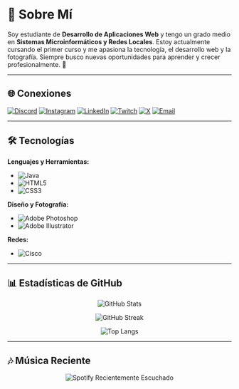 # 🌟 Sobre Mí
Soy estudiante de **Desarrollo de Aplicaciones Web** y tengo un grado medio en **Sistemas Microinformáticos y Redes Locales**. Estoy actualmente cursando el primer curso y me apasiona la tecnología, el desarrollo web y la fotografía. Siempre busco nuevas oportunidades para aprender y crecer profesionalmente. 🚀

---

## 🌐 Conexiones
[![Discord](https://img.shields.io/badge/Discord-%237289DA.svg?style=flat&logo=discord&logoColor=white)](https://discord.gg/V4w4najH) 
[![Instagram](https://img.shields.io/badge/Instagram-%23E4405F.svg?style=flat&logo=Instagram&logoColor=white)](https://instagram.com/aleexx_005/) 
[![LinkedIn](https://img.shields.io/badge/LinkedIn-%230077B5.svg?style=flat&logo=linkedin&logoColor=white)](https://linkedin.com/in/alex-vicente-lopez-083821309/) 
[![Twitch](https://img.shields.io/badge/Twitch-%239146FF.svg?style=flat&logo=Twitch&logoColor=white)](https://twitch.tv/lopeez_05) 
[![X](https://img.shields.io/badge/X-black.svg?style=flat&logo=X&logoColor=white)](https://x.com/aleexx_005) 
[![Email](https://img.shields.io/badge/Email-D14836?style=flat&logo=gmail&logoColor=white)](mailto:alexviclop@gmail.com)  

---

## 🛠️ Tecnologías
**Lenguajes y Herramientas:**
- ![Java](https://img.shields.io/badge/java-%23ED8B00.svg?style=flat&logo=openjdk&logoColor=white) 
- ![HTML5](https://img.shields.io/badge/html5-%23E34F26.svg?style=flat&logo=html5&logoColor=white) 
- ![CSS3](https://img.shields.io/badge/css3-%231572B6.svg?style=flat&logo=css3&logoColor=white) 

**Diseño y Fotografía:**
- ![Adobe Photoshop](https://img.shields.io/badge/adobe%20photoshop-%2331A8FF.svg?style=flat&logo=adobe%20photoshop&logoColor=white)  
- ![Adobe Illustrator](https://img.shields.io/badge/adobe%20illustrator-%23FF9A00.svg?style=flat&logo=adobe%20illustrator&logoColor=white) 

**Redes:**
- ![Cisco](https://img.shields.io/badge/cisco-%23049fd9.svg?style=flat&logo=cisco&logoColor=black)  

---

## 📊 Estadísticas de GitHub
<p align="center">
  <img src="https://github-readme-stats.vercel.app/api?username=aleexm0&theme=radical&hide_border=true&include_all_commits=false&count_private=true" alt="GitHub Stats" />
</p>
<p align="center">
  <img src="https://github-readme-streak-stats.herokuapp.com/?user=aleexm0&theme=radical&hide_border=true" alt="GitHub Streak" />
</p>
<p align="center">
  <img src="https://github-readme-stats.vercel.app/api/top-langs/?username=aleexm0&theme=radical&hide_border=true&layout=compact" alt="Top Langs" />
</p>

---

## 🎶 Música Reciente
<p align="center">
  <img src="https://spotify-recently-played-readme.vercel.app/api?user=alexviclop" alt="Spotify Recientemente Escuchado" />
</p>